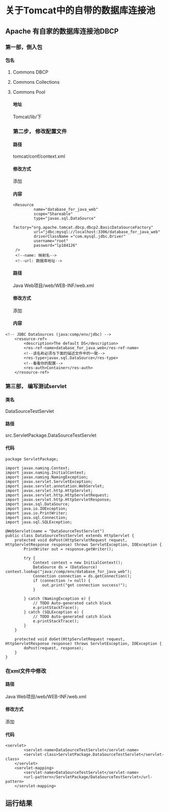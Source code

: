 # 关于Tomcat中的自带的数据库连接池

## Apache 有自家的数据库连接池DBCP

### 第一部，倒入包

#### 包名

1. Commons DBCP
2. Commons Collections
3. Commons Pool

   #### 地址

   Tomcat/lib/下

   ### 第二步， 修改配置文件

   #### 路径

   tomcat/conf/context.xml

   #### 修改方式

   添加

   #### 内容

   ```
   <Resource
            name="database_for_java_web"
            scope="Shareable"
            type="javax.sql.DataSource"
            factory="org.apache.tomcat.dbcp.dbcp2.BasicDataSourceFactory"
            url="jdbc:mysql://localhost:3306/database_for_java_web"
            driverClassName ="com.mysql.jdbc.Driver"
            username="root"
            password="lp184126"
    />
    <!--name: 映射名-->
    <!--url: 数据库地址-->
   ```

   #### 路径

   Java Web项目/web/WEB-INF/web.xml

   #### 修改方式

   添加

   #### 内容

```
<!-- JDBC DataSources (java:comp/env/jdbc) -->
    <resource-ref>
        <description>The default DS</description>
        <res-ref-name>database_for_java_web</res-ref-name>
        <!--该名称必须与下面的描述文件中的一致-->
        <res-type>javax.sql.DataSource</res-type>
        <!--看看你的配置-->
        <res-auth>Container</res-auth>
    </resource-ref>
```

### 第三部， 编写测试servlet

#### 类名

DataSourceTestServlet

#### 路径

src.ServletPackage.DataSourceTestServlet

#### 代码

```
package ServletPackage;

import javax.naming.Context;
import javax.naming.InitialContext;
import javax.naming.NamingException;
import javax.servlet.ServletException;
import javax.servlet.annotation.WebServlet;
import javax.servlet.http.HttpServlet;
import javax.servlet.http.HttpServletRequest;
import javax.servlet.http.HttpServletResponse;
import javax.sql.DataSource;
import java.io.IOException;
import java.io.PrintWriter;
import java.sql.Connection;
import java.sql.SQLException;

@WebServlet(name = "DataSourceTestServlet")
public class DataSourceTestServlet extends HttpServlet {
    protected void doPost(HttpServletRequest request, HttpServletResponse response) throws ServletException, IOException {
        PrintWriter out = response.getWriter();

        try {
            Context context = new InitialContext();
            DataSource ds = (DataSource) context.lookup("java:/comp/env/database_for_java_web");
            Connection connection = ds.getConnection();
            if (connection != null) {
                out.print("get connection success!");
            }

        } catch (NamingException e) {
            // TODO Auto-generated catch block
            e.printStackTrace();
        } catch (SQLException e) {
            // TODO Auto-generated catch block
            e.printStackTrace();
        }
    }

    protected void doGet(HttpServletRequest request, HttpServletResponse response) throws ServletException, IOException {
        doPost(request, response);
    }
}
```

### 在xml文件中修改

#### 路径

Java Web项目/web/WEB-INF/web.xml

#### 修改方式

添加

#### 代码

```
<servlet>
        <servlet-name>DataSourceTestServlet</servlet-name>
        <servlet-class>ServletPackage.DataSourceTestServlet</servlet-class>
    </servlet>
    <servlet-mapping>
        <servlet-name>DataSourceTestServlet</servlet-name>
        <url-pattern>/ServletPackage/DataSourceTestServlet</url-pattern>
    </servlet-mapping>
```

## 运行结果



